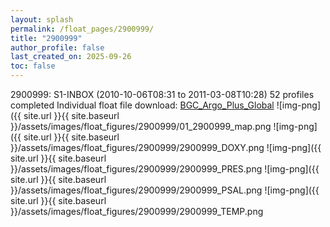 ```yaml
---
layout: splash
permalink: /float_pages/2900999/
title: "2900999"
author_profile: false
last_created_on: 2025-09-26
toc: false
---
```

 
2900999: S1-INBOX (2010-10-06T08:31 to 2011-03-08T10:28)
52 profiles completed
Individual float file download: [BGC_Argo_Plus_Global](https://ftp.soest.hawaii.edu/bgc_argo_plus/Individual_Floats/outliers_removed/2900999_Sprof_processed.nc)
![img-png]({{ site.url }}{{ site.baseurl }}/assets/images/float_figures/2900999/01_2900999_map.png
![img-png]({{ site.url }}{{ site.baseurl }}/assets/images/float_figures/2900999/2900999_DOXY.png
![img-png]({{ site.url }}{{ site.baseurl }}/assets/images/float_figures/2900999/2900999_PRES.png
![img-png]({{ site.url }}{{ site.baseurl }}/assets/images/float_figures/2900999/2900999_PSAL.png
![img-png]({{ site.url }}{{ site.baseurl }}/assets/images/float_figures/2900999/2900999_TEMP.png
